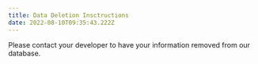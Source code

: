 ```yaml
---
title: Data Deletion Insctructions
date: 2022-08-10T09:35:43.222Z
---
```

Please contact your developer to have your information removed from our database.